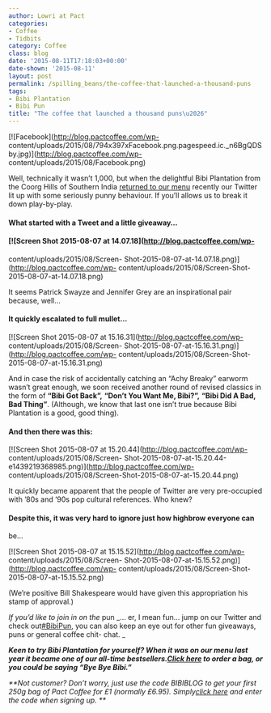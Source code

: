 ```yaml
---
author: Lowri at Pact
categories:
- Coffee
- Tidbits
category: Coffee
class: blog
date: '2015-08-11T17:18:03+00:00'
date-shown: '2015-08-11'
layout: post
permalink: /spilling_beans/the-coffee-that-launched-a-thousand-puns
tags:
- Bibi Plantation
- Bibi Pun
title: "The coffee that launched a thousand puns\u2026"
---
```


[![Facebook](http://blog.pactcoffee.com/wp-
content/uploads/2015/08/794x397xFacebook.png.pagespeed.ic._n6BgQDSby.jpg)](http://blog.pactcoffee.com/wp-
content/uploads/2015/08/Facebook.png)

Well, technically it wasn’t 1,000, but when the delightful Bibi Plantation
from the Coorg Hills of Southern India [returned to our
menu](https://www.pactcoffee.com/coffees/login) recently our Twitter lit up
with some seriously punny behaviour. If you’ll allows us to break it down
play-by-play.

#### What started with a Tweet and a little giveaway…

#### [![Screen Shot 2015-08-07 at 14.07.18](http://blog.pactcoffee.com/wp-
content/uploads/2015/08/Screen-
Shot-2015-08-07-at-14.07.18.png)](http://blog.pactcoffee.com/wp-
content/uploads/2015/08/Screen-Shot-2015-08-07-at-14.07.18.png)

It seems Patrick Swayze and Jennifer Grey are an inspirational pair because,
well…

#### It quickly escalated to full mullet…

[![Screen Shot 2015-08-07 at 15.16.31](http://blog.pactcoffee.com/wp-
content/uploads/2015/08/Screen-
Shot-2015-08-07-at-15.16.31.png)](http://blog.pactcoffee.com/wp-
content/uploads/2015/08/Screen-Shot-2015-08-07-at-15.16.31.png)

And in case the risk of accidentally catching an “Achy Breaky” earworm wasn’t
great enough, we soon received another round of revised classics in the form
of **“Bibi Got Back”,** **“Don’t You Want Me, Bibi?”,** **“Bibi Did A Bad, Bad
Thing”**. (Although, we know that last one isn’t true because Bibi Plantation
is a good, good thing).

#### And then there was this:

[![Screen Shot 2015-08-07 at 15.20.44](http://blog.pactcoffee.com/wp-
content/uploads/2015/08/Screen-
Shot-2015-08-07-at-15.20.44-e1439219368985.png)](http://blog.pactcoffee.com/wp-
content/uploads/2015/08/Screen-Shot-2015-08-07-at-15.20.44.png)

It quickly became apparent that the people of Twitter are very pre-occupied
with ’80s and ’90s pop cultural references. Who knew?

#### Despite this, it was very hard to ignore just how highbrow everyone can
be…

[![Screen Shot 2015-08-07 at 15.15.52](http://blog.pactcoffee.com/wp-
content/uploads/2015/08/Screen-
Shot-2015-08-07-at-15.15.52.png)](http://blog.pactcoffee.com/wp-
content/uploads/2015/08/Screen-Shot-2015-08-07-at-15.15.52.png)

(We’re positive Bill Shakespeare would have given this appropriation his stamp
of approval.)

_If you’d like to join in on the_ pun _… er, I mean fun… jump on our Twitter
and check out[#BibiPun](https://twitter.com/hashtag/BibiPun?src=hash), you can
also keep an eye out for other fun giveaways, puns or general coffee chit-
chat. _

_**Keen to try Bibi Plantation for yourself? When it was on our menu last year
it became one of our all-time bestsellers.[Click
here](http://www.pactcoffee.com/login) to order a bag, or you could be saying
“Bye Bye Bibi.”**_

_**Not customer? Don’t worry, just use the code BIBIBLOG to get your first
250g bag of Pact Coffee for £1 (normally £6.95). Simply[click
here](http://www.pactcoffee.com/?voucher=bibiblog) and enter the code when
signing up. **_